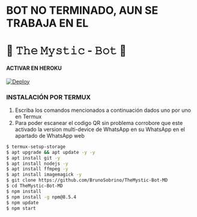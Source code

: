 # BOT NO TERMINADO, AUN SE TRABAJA EN EL 

# 🧿 𝚃𝚑𝚎 𝙼𝚢𝚜𝚝𝚒𝚌 - 𝙱𝚘𝚝 🔮

#### ACTIVAR EN HEROKU
[![Deploy](https://www.herokucdn.com/deploy/button.svg)](https://heroku.com/deploy?template=https://github.com/BrunoSobrino/TheMystic-Bot-MD)

### INSTALACIÓN POR TERMUX
1. Escriba los comandos mencionados a continuación dados uno por uno en Termux
2. Para poder escanear el codigo QR sin problema corrobore que este activado la version multi-device de WhatsApp en su WhatsApp en el apartado de WhatsApp web
```sh
$ termux-setup-storage
$ apt upgrade && apt update -y -y
$ apt install git -y
$ apt install nodejs -y
$ apt install ffmpeg -y
$ apt install imagemagick -y
$ git clone https://github.com/BrunoSobrino/TheMystic-Bot-MD
$ cd TheMystic-Bot-MD
$ npm install
$ npm install -g npm@8.5.4
$ npm update
$ npm start
```
